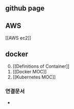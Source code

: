 
## github page


## AWS
[[AWS ec2]]


## docker
0. [[Definitions of Container]]
1. [[Docker MOC]]
2. [[Kubernetes MOC]]




### 연결문서
- 
